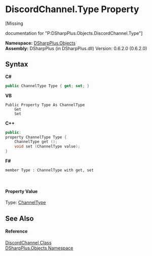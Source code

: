 # DiscordChannel.Type Property 
 

\[Missing <summary> documentation for "P:DSharpPlus.Objects.DiscordChannel.Type"\]

**Namespace:**&nbsp;<a href="b70db947-75ff-488f-5245-350c6ca1e522">DSharpPlus.Objects</a><br />**Assembly:**&nbsp;DSharpPlus (in DSharpPlus.dll) Version: 0.6.2.0 (0.6.2.0)

## Syntax

**C#**<br />
``` C#
public ChannelType Type { get; set; }
```

**VB**<br />
``` VB
Public Property Type As ChannelType
	Get
	Set
```

**C++**<br />
``` C++
public:
property ChannelType Type {
	ChannelType get ();
	void set (ChannelType value);
}
```

**F#**<br />
``` F#
member Type : ChannelType with get, set

```

<br />

#### Property Value
Type: <a href="f44d92c1-1829-dc87-e5ec-38a3957c1966">ChannelType</a>

## See Also


#### Reference
<a href="44f2ec35-aa98-9c68-225e-7c35b7ee1739">DiscordChannel Class</a><br /><a href="b70db947-75ff-488f-5245-350c6ca1e522">DSharpPlus.Objects Namespace</a><br />